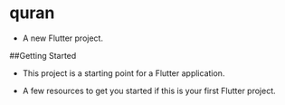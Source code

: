 # quran

- A new Flutter project.

##Getting Started

- This project is a starting point for a Flutter application.

- A few resources to get you started if this is your first Flutter project.
